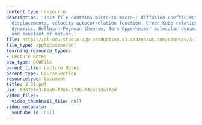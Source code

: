 ```yaml
---
content_type: resource
description: 'This file contains micro-to macro-: diffusion coefficient, mean square
  displacements, velocity autocorrelation function, Green-Kubo relations, Hamiltonian
  dynamics, Hellmann-Feynman theorem, Born-Oppenheimer molecular dynamics, and equations
  and constant of motion.'
file: https://ol-ocw-studio-app-production.s3.amazonaws.com/courses/3-320-atomistic-computer-modeling-of-materials-sma-5107-spring-2005/0d873fd38ea0f7e617d9f4ce51da7fed_3_31.pdf
file_type: application/pdf
learning_resource_types:
- Lecture Notes
ocw_type: OCWFile
parent_title: Lecture Notes
parent_type: CourseSection
resourcetype: Document
title: 3_31.pdf
uid: 0d873fd3-8ea0-f7e6-17d9-f4ce51da7fed
video_files:
  video_thumbnail_file: null
video_metadata:
  youtube_id: null
---
```

